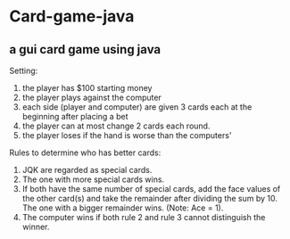 # Card-game-java
## a gui card game using java

Setting:
1. the player has $100 starting money
2. the player plays against the computer
3. each side (player and computer) are given 3 cards each at the beginning after placing a bet
4. the player can at most change 2 cards each round.
5. the player loses if the hand is worse than the computers'


Rules to determine who has better cards:
1. JQK are regarded as special cards.
2. The one with more special cards wins.
3. If both have the same number of special cards, add the face values of the other
card(s) and take the remainder after dividing the sum by 10. The one with a bigger
remainder wins. (Note: Ace = 1).
4. The computer wins if both rule 2 and rule 3 cannot distinguish the winner.
